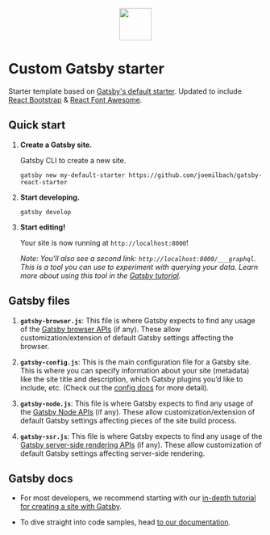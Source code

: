 <p align="center">
  <img src="http://joemilbach.com/assets/icon-512x512.png" width="64"><br/>
</p>
<h1>Custom Gatsby starter</h1>

Starter template based on [Gatsby's default starter](https://github.com/gatsbyjs/gatsby-starter-default). Updated to include [React Bootstrap](https://react-bootstrap.github.io/) & [React Font Awesome](react-fontawesome).

## Quick start

1.  **Create a Gatsby site.**

    Gatsby CLI to create a new site.

    ```shell
    gatsby new my-default-starter https://github.com/joemilbach/gatsby-react-starter
    ```

1.  **Start developing.**

    ```shell
    gatsby develop
    ```

1.  **Start editing!**

    Your site is now running at `http://localhost:8000`!

    _Note: You'll also see a second link: _`http://localhost:8000/___graphql`_. This is a tool you can use to experiment with querying your data. Learn more about using this tool in the [Gatsby tutorial](https://www.gatsbyjs.org/tutorial/part-five/#introducing-graphiql)._

## Gatsby files

1.  **`gatsby-browser.js`**: This file is where Gatsby expects to find any usage of the [Gatsby browser APIs](https://www.gatsbyjs.org/docs/browser-apis/) (if any). These allow customization/extension of default Gatsby settings affecting the browser.

2.  **`gatsby-config.js`**: This is the main configuration file for a Gatsby site. This is where you can specify information about your site (metadata) like the site title and description, which Gatsby plugins you’d like to include, etc. (Check out the [config docs](https://www.gatsbyjs.org/docs/gatsby-config/) for more detail).

3.  **`gatsby-node.js`**: This file is where Gatsby expects to find any usage of the [Gatsby Node APIs](https://www.gatsbyjs.org/docs/node-apis/) (if any). These allow customization/extension of default Gatsby settings affecting pieces of the site build process.

4.  **`gatsby-ssr.js`**: This file is where Gatsby expects to find any usage of the [Gatsby server-side rendering APIs](https://www.gatsbyjs.org/docs/ssr-apis/) (if any). These allow customization of default Gatsby settings affecting server-side rendering.

## Gatsby docs

- For most developers, we recommend starting with our [in-depth tutorial for creating a site with Gatsby](https://www.gatsbyjs.org/tutorial/).

- To dive straight into code samples, head [to our documentation](https://www.gatsbyjs.org/docs/).
